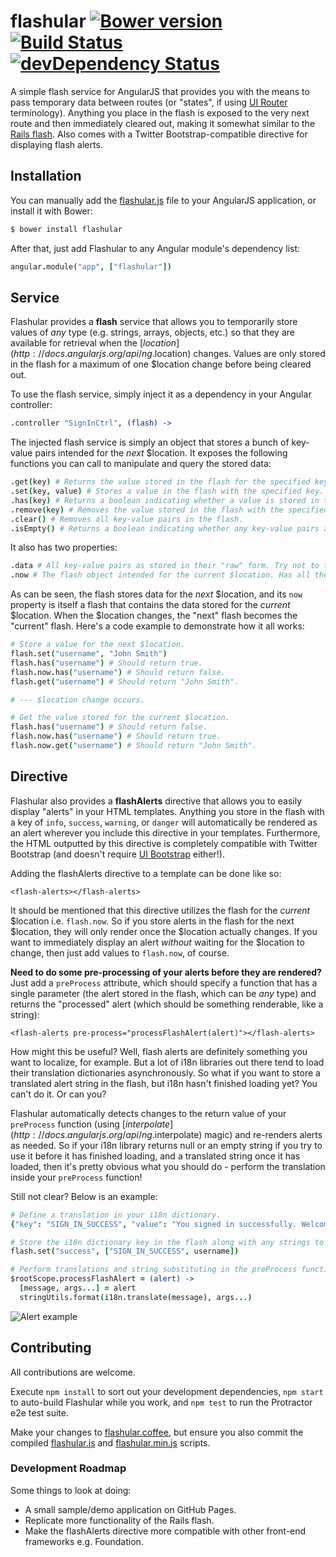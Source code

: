 flashular [![Bower version](https://badge.fury.io/bo/flashular.svg)](https://github.com/lukehorvat/flashular/releases) [![Build Status](https://travis-ci.org/lukehorvat/flashular.svg?branch=master)](https://travis-ci.org/lukehorvat/flashular) [![devDependency Status](https://david-dm.org/lukehorvat/flashular/dev-status.svg)](https://david-dm.org/lukehorvat/flashular#info=devDependencies)
=========

A simple flash service for AngularJS that provides you with the means to pass temporary data between routes (or "states", if using [UI Router](https://github.com/angular-ui/ui-router) terminology). Anything you place in the flash is exposed to the very next route and then immediately cleared out, making it somewhat similar to the [Rails flash](http://api.rubyonrails.org/classes/ActionDispatch/Flash.html). Also comes with a Twitter Bootstrap-compatible directive for displaying flash alerts.

## Installation

You can manually add the [flashular.js](/dist/flashular.js) file to your AngularJS application, or install it with Bower:

```bash
$ bower install flashular
```

After that, just add Flashular to any Angular module's dependency list:

```coffeescript
angular.module("app", ["flashular"])
```

## Service

Flashular provides a **flash** service that allows you to temporarily store values of *any* type (e.g. strings, arrays, objects, etc.) so that they are available for retrieval when the [$location](http://docs.angularjs.org/api/ng.$location) changes. Values are only stored in the flash for a maximum of one $location change before being cleared out.

To use the flash service, simply inject it as a dependency in your Angular controller:

```coffeescript
.controller "SignInCtrl", (flash) ->
```

The injected flash service is simply an object that stores a bunch of key-value pairs intended for the *next* $location. It exposes the following functions you can call to manipulate and query the stored data:

```coffeescript
.get(key) # Returns the value stored in the flash for the specified key.
.set(key, value) # Stores a value in the flash with the specified key.
.has(key) # Returns a boolean indicating whether a value is stored in the flash for the specified key.
.remove(key) # Removes the value stored in the flash with the specified key.
.clear() # Removes all key-value pairs in the flash.
.isEmpty() # Returns a boolean indicating whether any key-value pairs are stored in the flash.
```

It also has two properties:

```coffeescript
.data # All key-value pairs as stored in their "raw" form. Try not to touch this.
.now # The flash object intended for the current $location. Has all the same methods above.
```

As can be seen, the flash stores data for the *next* $location, and its `now` property is itself a flash that contains the data stored for the *current* $location. When the $location changes, the "next" flash becomes the "current" flash. Here's a code example to demonstrate how it all works:

```coffeescript
# Store a value for the next $location.
flash.set("username", "John Smith")
flash.has("username") # Should return true.
flash.now.has("username") # Should return false.
flash.get("username") # Should return "John Smith".

# --- $location change occurs.

# Get the value stored for the current $location.
flash.has("username") # Should return false.
flash.now.has("username") # Should return true.
flash.now.get("username") # Should return "John Smith".
```

## Directive

Flashular also provides a **flashAlerts** directive that allows you to easily display "alerts" in your HTML templates. Anything you store in the flash with a key of `info`, `success`, `warning`, or `danger` will automatically be rendered as an alert wherever you include this directive in your templates. Furthermore, the HTML outputted by this directive is completely compatible with Twitter Bootstrap (and doesn't require [UI Bootstrap](https://github.com/angular-ui/bootstrap) either!).

Adding the flashAlerts directive to a template can be done like so:

```
<flash-alerts></flash-alerts>
```

It should be mentioned that this directive utilizes the flash for the *current* $location i.e. `flash.now`. So if you store alerts in the flash for the next $location, they will only render once the $location actually changes. If you want to immediately display an alert *without* waiting for the $location to change, then just add values to `flash.now`, of course.

**Need to do some pre-processing of your alerts before they are rendered?** Just add a `preProcess` attribute, which should specify a function that has a single parameter (the alert stored in the flash, which can be *any* type) and returns the "processed" alert (which should be something renderable, like a string):

```
<flash-alerts pre-process="processFlashAlert(alert)"></flash-alerts>
```

How might this be useful? Well, flash alerts are definitely something you want to localize, for example. But a lot of i18n libraries out there tend to load their translation dictionaries asynchronously. So what if you want to store a translated alert string in the flash, but i18n hasn't finished loading yet? You can't do it. Or can you?

Flashular automatically detects changes to the return value of your `preProcess` function (using [$interpolate](http://docs.angularjs.org/api/ng.$interpolate) magic) and re-renders alerts as needed. So if your i18n library returns null or an empty string if you try to use it before it has finished loading, and a translated string once it has loaded, then it's pretty obvious what you should do - perform the translation inside your `preProcess` function!

Still not clear? Below is an example:

```coffeescript
# Define a translation in your i18n dictionary.
{"key": "SIGN_IN_SUCCESS", "value": "You signed in successfully. Welcome back, %s!"}
```

```coffeescript
# Store the i18n dictionary key in the flash along with any strings to substitute.
flash.set("success", ["SIGN_IN_SUCCESS", username])
```

```coffeescript
# Perform translations and string substituting in the preProcess function.
$rootScope.processFlashAlert = (alert) ->
  [message, args...] = alert
  stringUtils.format(i18n.translate(message), args...)
```

![Alert example](http://i.imgur.com/DGZ7sgg.png)

## Contributing

All contributions are welcome.

Execute `npm install` to sort out your development dependencies, `npm start` to auto-build Flashular while you work, and `npm test` to run the Protractor e2e test suite.

Make your changes to [flashular.coffee](/src/flashular.coffee), but ensure you also commit the compiled [flashular.js](/dist/flashular.js) and [flashular.min.js](/dist/flashular.min.js) scripts.

### Development Roadmap

Some things to look at doing:
- A small sample/demo application on GitHub Pages.
- Replicate more functionality of the Rails flash.
- Make the flashAlerts directive more compatible with other front-end frameworks e.g. Foundation.
